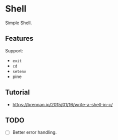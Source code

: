 # Shell

Simple Shell.

## Features

Support:

- `exit`
- `cd`
- `setenv`
- pine

## Tutorial

- <https://brennan.io/2015/01/16/write-a-shell-in-c/>

## TODO

- [ ] Better error handling.
